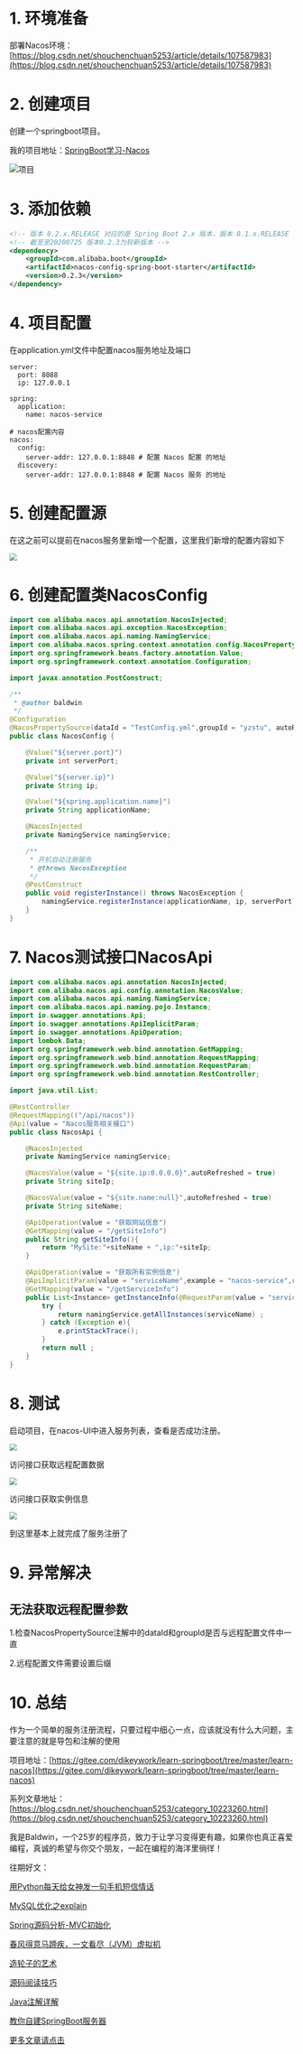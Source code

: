 # 1. 环境准备

部署Nacos环境：[https://blog.csdn.net/shouchenchuan5253/article/details/107587983](https://blog.csdn.net/shouchenchuan5253/article/details/107587983)

# 2. 创建项目

创建一个springboot项目。

我的项目地址：[SpringBoot学习-Nacos](https://gitee.com/dikeywork/learn-springboot/tree/master/learn-nacos)

![项目](./images/nacospro.jpg)

# 3. 添加依赖

```xml
<!-- 版本 0.2.x.RELEASE 对应的是 Spring Boot 2.x 版本，版本 0.1.x.RELEASE 对应的是 Spring Boot 1.x 版本 -->
<!-- 截至至20200725 版本0.2.3为较新版本 -->
<dependency>
    <groupId>com.alibaba.boot</groupId>
    <artifactId>nacos-config-spring-boot-starter</artifactId>
    <version>0.2.3</version>
</dependency>
```

# 4. 项目配置

在application.yml文件中配置nacos服务地址及端口

```
server:
  port: 8088
  ip: 127.0.0.1

spring:
  application:
    name: nacos-service

# nacos配置内容
nacos:
  config:
    server-addr: 127.0.0.1:8848 # 配置 Nacos 配置 的地址
  discovery:
    server-addr: 127.0.0.1:8848 # 配置 Nacos 服务 的地址
```

# 5. 创建配置源

在这之前可以提前在nacos服务里新增一个配置，这里我们新增的配置内容如下

<img src="./images/nacosconfig.png" style="zoom:80%;" />

# 6. 创建配置类NacosConfig

```java
import com.alibaba.nacos.api.annotation.NacosInjected;
import com.alibaba.nacos.api.exception.NacosException;
import com.alibaba.nacos.api.naming.NamingService;
import com.alibaba.nacos.spring.context.annotation.config.NacosPropertySource;
import org.springframework.beans.factory.annotation.Value;
import org.springframework.context.annotation.Configuration;

import javax.annotation.PostConstruct;

/**
 * @author baldwin
 */
@Configuration
@NacosPropertySource(dataId = "TestConfig.yml",groupId = "yzstu", autoRefreshed = true) //加载 dataId 为 example 的配置源，并开启自动更新
public class NacosConfig {

    @Value("${server.port}")
    private int serverPort;

    @Value("${server.ip}")
    private String ip;

    @Value("${spring.application.name}")
    private String applicationName;

    @NacosInjected
    private NamingService namingService;

    /**
     * 开机自动注册服务
     * @throws NacosException
     */
    @PostConstruct
    public void registerInstance() throws NacosException {
        namingService.registerInstance(applicationName, ip, serverPort);
    }
}

```

# 7. Nacos测试接口NacosApi

```java
import com.alibaba.nacos.api.annotation.NacosInjected;
import com.alibaba.nacos.api.config.annotation.NacosValue;
import com.alibaba.nacos.api.naming.NamingService;
import com.alibaba.nacos.api.naming.pojo.Instance;
import io.swagger.annotations.Api;
import io.swagger.annotations.ApiImplicitParam;
import io.swagger.annotations.ApiOperation;
import lombok.Data;
import org.springframework.web.bind.annotation.GetMapping;
import org.springframework.web.bind.annotation.RequestMapping;
import org.springframework.web.bind.annotation.RequestParam;
import org.springframework.web.bind.annotation.RestController;

import java.util.List;

@RestController
@RequestMapping(("/api/nacos"))
@Api(value = "Nacos服务相关接口")
public class NacosApi {

    @NacosInjected
    private NamingService namingService;

    @NacosValue(value = "${site.ip:0.0.0.0}",autoRefreshed = true)
    private String siteIp;

    @NacosValue(value = "${site.name:null}",autoRefreshed = true)
    private String siteName;

    @ApiOperation(value = "获取网站信息")
    @GetMapping(value = "/getSiteInfo")
    public String getSiteInfo(){
        return "MySite:"+siteName + ",ip:"+siteIp;
    }

    @ApiOperation(value = "获取所有实例信息")
    @ApiImplicitParam(value = "serviceName",example = "nacos-service",required = true)
    @GetMapping(value = "/getServiceInfo")
    public List<Instance> getInstanceInfo(@RequestParam(value = "serviceName") String serviceName){
        try {
            return namingService.getAllInstances(serviceName) ;
        } catch (Exception e){
            e.printStackTrace();
        }
        return null ;
    }
}

```



# 8. 测试

启动项目，在nacos-UI中进入服务列表，查看是否成功注册。

<img src="./images/myservice.jpg" style="zoom:80%;" />

访问接口获取远程配置数据

<img src="./images/configdata.jpg" style="zoom:80%;" />

访问接口获取实例信息

<img src="./images/instance.jpg" style="zoom:80%;" />

到这里基本上就完成了服务注册了

# 9. 异常解决

## 无法获取远程配置参数

1.检查NacosPropertySource注解中的dataId和groupId是否与远程配置文件中一直

2.远程配置文件需要设置后缀

# 10. 总结

作为一个简单的服务注册流程，只要过程中细心一点，应该就没有什么大问题，主要注意的就是导包和注解的使用

项目地址：[https://gitee.com/dikeywork/learn-springboot/tree/master/learn-nacos](https://gitee.com/dikeywork/learn-springboot/tree/master/learn-nacos)

系列文章地址：[https://blog.csdn.net/shouchenchuan5253/category_10223260.html](https://blog.csdn.net/shouchenchuan5253/category_10223260.html)

我是Baldwin，一个25岁的程序员，致力于让学习变得更有趣，如果你也真正喜爱编程，真诚的希望与你交个朋友，一起在编程的海洋里徜徉！

往期好文：

[用Python每天给女神发一句手机短信情话](https://blog.csdn.net/shouchenchuan5253/article/details/105753596)

[MySQL优化之explain](https://blog.csdn.net/shouchenchuan5253/article/details/105722148)

[Spring源码分析-MVC初始化](https://blog.csdn.net/shouchenchuan5253/article/details/105625890)

[春风得意马蹄疾，一文看尽（JVM）虚拟机](https://yzstu.blog.csdn.net/article/details/105462458)

[造轮子的艺术](https://blog.csdn.net/shouchenchuan5253/article/details/105256723)

[源码阅读技巧](https://blog.csdn.net/shouchenchuan5253/article/details/105196154)

[Java注解详解](https://blog.csdn.net/shouchenchuan5253/article/details/105145725)

[教你自建SpringBoot服务器](https://blog.csdn.net/shouchenchuan5253/article/details/104773702)

[更多文章请点击](https://blog.csdn.net/shouchenchuan5253/article/details/105020803)



